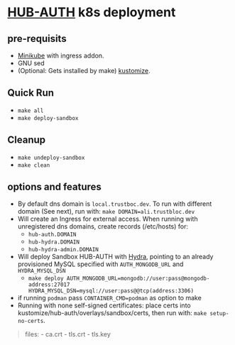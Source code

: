 # [HUB-AUTH](https://github.com/trustbloc/hub-auth) k8s deployment #


## pre-requisits
* [Minikube](https://minikube.sigs.k8s.io/docs/start/) with ingress addon.
* GNU sed
* (Optional: Gets installed by make) [kustomize](https://kubectl.docs.kubernetes.io/installation/kustomize/).

## Quick Run
* `make all`
* `make deploy-sandbox`

## Cleanup
* `make undeploy-sandbox`
* `make clean`

## options and features
* By default dns domain is `local.trustboc.dev`. To run with different domain (See next), run with: `make DOMAIN=ali.trustbloc.dev`
* Will create an Ingress for external access. When running with unregistered dns domains, create records (/etc/hosts) for:
	- `hub-auth.DOMAIN`
	- `hub-hydra.DOMAIN`
	- `hub-hydra-admin.DOMAIN`
* Will deploy Sandbox HUB-AUTH with [Hydra](https://github.com/ory/hydra), pointing to an already provisioned MySQL specified with `AUTH_MONGODB_URL` and `HYDRA_MYSQL_DSN`
	- `make deploy AUTH_MONGODB_URL=mongodb://user:pass@mongodb-address:27017 HYDRA_MYSQL_DSN=mysql://user:pass@@tcp(address:3306)`
* if running `podman` pass `CONTAINER_CMD=podman` as option to make
* Running with none self-signed certificates: place certs into kustomize/hub-auth/overlays/sandbox/certs, then run with: `make setup-no-certs`.
>files:
	- ca.crt
	- tls.crt
	- tls.key
